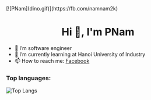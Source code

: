 <div style={{width: "100%"}}>[![PNam](dino.gif)](https://fb.com/namnam2k)</div>
<h1 align="center">Hi 👋, I'm PNam</h1>

- 🔭 I’m software engineer
- 🌱 I’m currently learning at Hanoi University of Industry
- 📫 How to reach me: [Facebook](https://fb.com/namnam2k)
### Top languages:

![Top Langs](https://github-readme-stats.vercel.app/api/top-langs/?username=pnam29&theme=radical)

